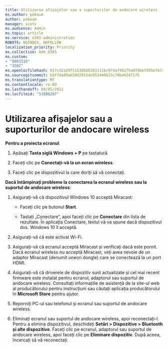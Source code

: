 ```yaml
---
title: Utilizarea afișajelor sau a suporturilor de andocare wireless
ms.author: pebaum
author: pebaum
manager: scotv
ms.audience: Admin
ms.topic: article
ms.service: o365-administration
ROBOTS: NOINDEX, NOFOLLOW
localization_priority: Priority
ms.collection: Adm_O365
ms.custom:
- "9001516"
- "3582"
ms.openlocfilehash: 017cd2a29f5153d58b263111bc97daf981f5a0f9befd93e747a06c7e22f01cd7
ms.sourcegitcommit: b5f7da89a650d2915dc652449623c78be6247175
ms.translationtype: MT
ms.contentlocale: ro-RO
ms.lasthandoff: 08/05/2021
ms.locfileid: "53980297"
---
```

# <a name="use-wireless-displays-or-docks"></a>Utilizarea afișajelor sau a suporturilor de andocare wireless

**Pentru a proiecta ecranul**:

1. Apăsați **Tasta siglă Windows + P** pe tastatură.

2. Faceți clic pe **Conectați-vă la un ecran wireless**.

3. Faceți clic pe dispozitivul la care doriți să vă conectați.

**Dacă întâmpinați probleme la conectarea la ecranul wireless sau la suportul de andocare wireless**:

1. Asigurați-vă că dispozitivul Windows 10 acceptă Miracast: 

    - Faceți clic pe butonul **Start**.
    
    - Tastați „Conectare”, apoi faceți clic pe **Conectare** din lista de rezultate. În aplicația Conectare, textul vă va spune dacă dispozitivul dvs. Windows 10 îl acceptă. 

2. Asigurați-vă că este activat Wi-Fi. 

3. Asigurați-vă că ecranul acceptă Miracast și verificați dacă este pornit. Dacă ecranul wireless nu acceptă Miracast, veți avea nevoie de un adaptor Miracast (denumit uneori dongle) care se conectează la un port HDMI.

4. Asigurați-vă că driverele de dispozitiv sunt actualizate și cel mai recent firmware este instalat pentru ecranul, adaptorul sau suportul de andocare wireless. Consultați informațiile de asistență de la site-ul web al producătorului pentru instrucțiuni sau căutați aplicația producătorului în **Microsoft Store** pentru ajutor.

5. Reporniți PC-ul sau telefonul și ecranul sau suportul de andocare wireless.

6. Eliminați ecranul sau suportul de andocare wireless, apoi reconectați-l. Pentru a elimina dispozitivul, deschideți **Setări > Dispozitive > Bluetooth și alte dispozitive**. Faceți clic pe ecranul, adaptorul sau suportul de andocare wireless, apoi faceți clic pe **Eliminare dispozitiv**. După aceea, încercați să vă reconectați.
